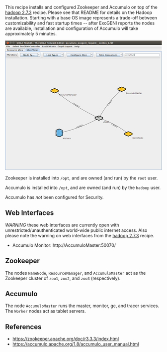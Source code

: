 This recipe installs and configured Zookeeper and Accumulo on top of the [hadoop 2.7.3](../hadoop/hadoop-2.7.3/) recipe.  Please see that README for details on the Hadoop installation. Starting with a base OS image represents a trade-off between customizability and fast startup times -- after ExoGENI reports the nodes are available, installation and configuration of Accumulo will take approximately 5 minutes.

![Accumulo ExoGENI Request Topology](accumulo_exogeni_request_topology.png)

Zookeeper is installed into `/opt`, and are owned (and run) by the `root` user.

Accumulo is installed into `/opt`, and are owned (and run) by the `hadoop` user.

Accumulo has _not_ been configured for Security.

## Web Interfaces
_WARNING_ these web interfaces are currently open with unrestricted/unauthenticated world-wide public internet access. Also please note the warning on web interfaces from the [hadoop 2.7.3](../hadoop/hadoop-2.7.3/) recipe.
* Accumulo Monitor: http://AccumuloMaster:50070/

## Zookeeper
The nodes `NameNode`, `ResourceManager`, and `AccumuloMaster` act as the Zookeeper cluster of `zoo1`, `zoo2`, and `zoo3` (respectively).

## Accumulo
The node `AccumuloMaster` runs the master, monitor, gc, and tracer services.  The `Worker` nodes act as tablet servers.

## References
* https://zookeeper.apache.org/doc/r3.3.3/index.html
* https://accumulo.apache.org/1.8/accumulo_user_manual.html
